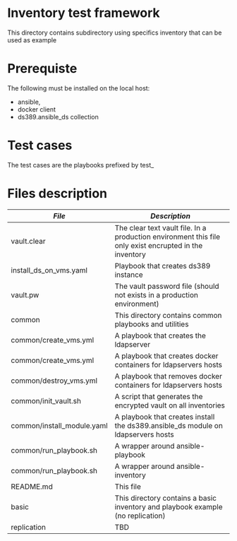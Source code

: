 # Inventory test framework

This directory contains subdirectory using specifics inventory that can be used as example

# Prerequiste

The following must be installed on the local host:

- ansible,
- docker client
- ds389.ansible_ds collection

# Test cases

The test cases are the playbooks prefixed by test_

# Files description

| *File*                     | *Description*                                                                                          |
| -------------------------- | ------------------------------------------------------------------------------------------------------ |
| vault.clear                | The clear text vault file. In a production environment this file only exist encrupted in the inventory |
| install_ds_on_vms.yaml     | Playbook that creates ds389 instance                                                                   |
| vault.pw                   | The vault password file (should not exists in a production environment)                                |
| common                     | This directory contains common playbooks and utilities                                                 |
| common/create_vms.yml      | A playbook that creates the ldapserver                                                                 |
| common/create_vms.yml      | A playbook that creates docker containers for ldapservers hosts                                        |
| common/destroy_vms.yml     | A playbook that removes docker containers for ldapservers hosts                                        |
| common/init_vault.sh       | A script that generates the encrypted vault on all inventories                                         |
| common/install_module.yaml | A playbook that creates install the ds389.ansible_ds module on ldapservers hosts                       |
| common/run_playbook.sh     | A wrapper around ansible-playbook                                                                      |
| common/run_playbook.sh     | A wrapper around ansible-inventory                                                                     |
| README.md                  | This file                                                                                              |
| basic                      | This directory contains a basic inventory and playbook example (no replication)                        |
| replication                | TBD                                                                                                    |
